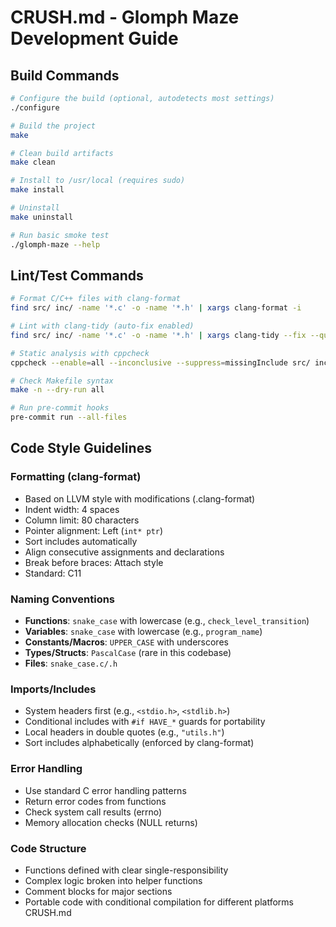 # CRUSH.md - Glomph Maze Development Guide

## Build Commands
```bash
# Configure the build (optional, autodetects most settings)
./configure

# Build the project
make

# Clean build artifacts
make clean

# Install to /usr/local (requires sudo)
make install

# Uninstall
make uninstall

# Run basic smoke test
./glomph-maze --help
```

## Lint/Test Commands
```bash
# Format C/C++ files with clang-format
find src/ inc/ -name '*.c' -o -name '*.h' | xargs clang-format -i

# Lint with clang-tidy (auto-fix enabled)
find src/ inc/ -name '*.c' -o -name '*.h' | xargs clang-tidy --fix --quiet

# Static analysis with cppcheck
cppcheck --enable=all --inconclusive --suppress=missingInclude src/ inc/

# Check Makefile syntax
make -n --dry-run all

# Run pre-commit hooks
pre-commit run --all-files
```

## Code Style Guidelines

### Formatting (clang-format)
- Based on LLVM style with modifications (.clang-format)
- Indent width: 4 spaces
- Column limit: 80 characters
- Pointer alignment: Left (`int* ptr`)
- Sort includes automatically
- Align consecutive assignments and declarations
- Break before braces: Attach style
- Standard: C11

### Naming Conventions
- **Functions**: `snake_case` with lowercase (e.g., `check_level_transition`)
- **Variables**: `snake_case` with lowercase (e.g., `program_name`)
- **Constants/Macros**: `UPPER_CASE` with underscores
- **Types/Structs**: `PascalCase` (rare in this codebase)
- **Files**: `snake_case.c/.h`

### Imports/Includes
- System headers first (e.g., `<stdio.h>`, `<stdlib.h>`)
- Conditional includes with `#if HAVE_*` guards for portability
- Local headers in double quotes (e.g., `"utils.h"`)
- Sort includes alphabetically (enforced by clang-format)

### Error Handling
- Use standard C error handling patterns
- Return error codes from functions
- Check system call results (errno)
- Memory allocation checks (NULL returns)

### Code Structure
- Functions defined with clear single-responsibility
- Complex logic broken into helper functions
- Comment blocks for major sections
- Portable code with conditional compilation for different platforms</content>
<parameter name="file_path">CRUSH.md